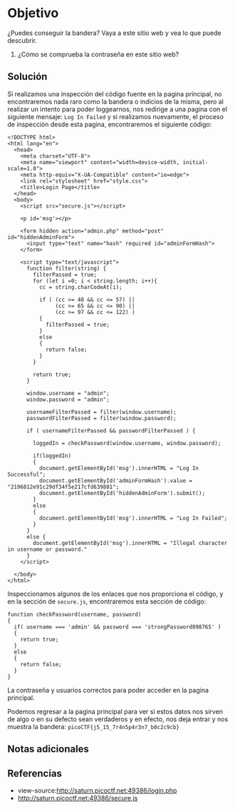 # Objetivo

¿Puedes conseguir la bandera?
Vaya a este sitio web y vea lo que puede descubrir.
1. ¿Cómo se comprueba la contraseña en este sitio web?

## Solución

Si realizamos una inspección del código fuente en la pagina principal, no encontraremos nada raro como la bandera o indicios de la misma, pero al realizar un intento para poder loggearnos, nos redirige a una pagina con el siguiente mensaje:
`Log In Failed` y si realizamos nuevamente, el proceso de inspección desde esta pagina, encontraremos el siguiente código:
```
<!DOCTYPE html>
<html lang="en">
  <head>
    <meta charset="UTF-8">
    <meta name="viewport" content="width=device-width, initial-scale=1.0">
    <meta http-equiv="X-UA-Compatible" content="ie=edge">
    <link rel="stylesheet" href="style.css">
    <title>Login Page</title>
  </head>
  <body>
    <script src="secure.js"></script>
    
    <p id='msg'></p>
    
    <form hidden action="admin.php" method="post" id="hiddenAdminForm">
      <input type="text" name="hash" required id="adminFormHash">
    </form>
    
    <script type="text/javascript">
      function filter(string) {
        filterPassed = true;
        for (let i =0; i < string.length; i++){
          cc = string.charCodeAt(i);
          
          if ( (cc >= 48 && cc <= 57) ||
               (cc >= 65 && cc <= 90) ||
               (cc >= 97 && cc <= 122) )
          {
            filterPassed = true;     
          }
          else
          {
            return false;
          }
        }
        
        return true;
      }
    
      window.username = "admin";
      window.password = "admin";
      
      usernameFilterPassed = filter(window.username);
      passwordFilterPassed = filter(window.password);
      
      if ( usernameFilterPassed && passwordFilterPassed ) {
      
        loggedIn = checkPassword(window.username, window.password);
        
        if(loggedIn)
        {
          document.getElementById('msg').innerHTML = "Log In Successful";
          document.getElementById('adminFormHash').value = "2196812e91c29df34f5e217cfd639881";
          document.getElementById('hiddenAdminForm').submit();
        }
        else
        {
          document.getElementById('msg').innerHTML = "Log In Failed";
        }
      }
      else {
        document.getElementById('msg').innerHTML = "Illegal character in username or password."
      }
    </script>
    
  </body>
</html>
```
Inspeccionamos algunos de los enlaces que nos proporciona el código, y en la sección de `secure.js`, encontraremos esta sección de código:
```
function checkPassword(username, password)
{
  if( username === 'admin' && password === 'strongPassword098765' )
  {
    return true;
  }
  else
  {
    return false;
  }
}
```
La contraseña y usuarios correctos para poder acceder en la pagina principal.

Podemos regresar a la pagina principal para ver si estos datos nos sirven de algo o en su defecto sean verdaderos y en efecto, nos deja entrar y nos muestra la bandera:
`picoCTF{j5_15_7r4n5p4r3n7_b0c2c9cb}`
## Notas adicionales


## Referencias

- view-source:http://saturn.picoctf.net:49386/login.php
- http://saturn.picoctf.net:49386/secure.js